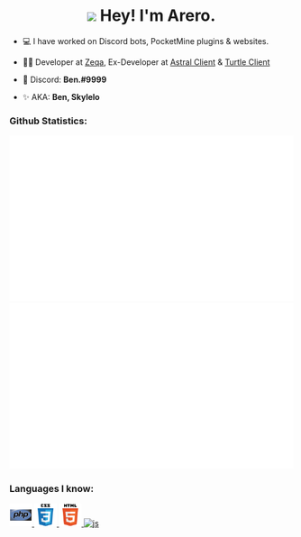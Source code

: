 <h1 align="center"> <img src="https://raw.githubusercontent.com/iampavangandhi/iampavangandhi/master/gifs/Hi.gif" width="30px">  Hey! I'm Arero.</h1>

- 💻 I have worked on Discord bots, PocketMine plugins & websites.

- 👨‍💻 Developer at [Zeqa](https://github.com/zeqanetwork), Ex-Developer at [Astral Client](https://github.com/astralclientnet) & [Turtle Client](https://github.com/turtleutilitypack)

- 💬 Discord: **Ben.#9999**

- ✨ AKA: **Ben, Skylelo**

### Github Statistics:
![](https://github.com/AreroLR/AreroLR/blob/master/generated/overview.svg)
![](https://github.com/AreroLR/AreroLR/blob/master/generated/languages.svg)

<h3 align="left">Languages I know:</h3>
<p align="left"> <a href="https://www.php.net" target="_blank"> <img src="https://raw.githubusercontent.com/devicons/devicon/master/icons/php/php-original.svg" alt="php" width="40" height="40"/> </a> <a href="https://www.w3schools.com/css/" target="_blank"> <img src="https://raw.githubusercontent.com/devicons/devicon/master/icons/css3/css3-original-wordmark.svg" alt="css3" width="40" height="40"/> </a> <a href="https://www.w3.org/html/" target="_blank"> <img src="https://raw.githubusercontent.com/devicons/devicon/master/icons/html5/html5-original-wordmark.svg" alt="html5" width="40" height="40"/> </a> <a href="https://www.w3.org/jd target="_blank"> <img src="https://cdn.iconscout.com/icon/free/png-256/javascript-2752148-2284965.png" alt="js" width="40" height="40"/> </a> </p>

